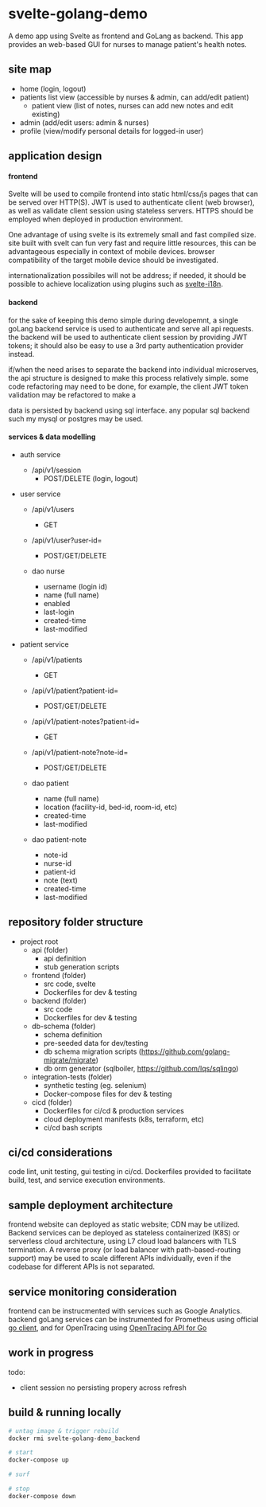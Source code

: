 # svelte-golang-demo

A demo app using Svelte as frontend and GoLang as backend. This app provides an web-based GUI for nurses to manage patient's health notes. 

## site map

- home (login, logout)
- patients list view (accessible by nurses & admin, can add/edit patient)
	- patient view (list of notes, nurses can add new notes and edit existing)
- admin (add/edit users: admin & nurses)
- profile (view/modify personal details for logged-in user)

## application design

#### frontend

Svelte will be used to compile frontend into static html/css/js pages that can be served over HTTP(S). JWT is used to authenticate client (web browser), as well as validate client session using stateless servers. HTTPS should be employed when deployed in production environment.

One advantage of using svelte is its extremely small and fast compiled size. site built with svelt can fun very fast and require little resources, this can be advantageous especially in context of mobile devices. browser compatibility of the target mobile device should be investigated.

internationalization possibiles will not be address; if needed, it should be possible to achieve localization using plugins such as [svelte-i18n](https://github.com/kaisermann/svelte-i18n).

#### backend

for the sake of keeping this demo simple during developemnt, a single goLang backend service is used to authenticate and serve all api requests. the backend will be used to authenticate client session by providing JWT tokens; it should also be easy to use a 3rd party authentication provider instead. 

if/when the need arises to separate the backend into individual microserves, the api structure is designed to make this process relatively simple. some code refactoring may need to be done, for example, the client JWT token validation may be refactored to make a

data is persisted by backend using sql interface. any popular sql backend such my mysql or postgres may be used.

#### services & data modelling

- auth service
	- /api/v1/session
		- POST/DELETE (login, logout)

- user service
	- /api/v1/users
		- GET
	- /api/v1/user?user-id=
		- POST/GET/DELETE

	- dao nurse
		- username (login id)
		- name (full name)
		- enabled
		- last-login
		- created-time
		- last-modified

- patient service		
	- /api/v1/patients
		- GET
	- /api/v1/patient?patient-id=
		- POST/GET/DELETE
	- /api/v1/patient-notes?patient-id=
		- GET
	- /api/v1/patient-note?note-id=
		- POST/GET/DELETE

	- dao patient
		- name (full name)
		- location (facility-id, bed-id, room-id, etc)
		- created-time
		- last-modified
	- dao patient-note
		- note-id
		- nurse-id
		- patient-id
		- note (text)
		- created-time
		- last-modified

## repository folder structure

- project root
	- api (folder)
		- api definition
		- stub generation scripts
	- frontend (folder)
		- src code, svelte
		- Dockerfiles for dev & testing
	- backend (folder)
		- src code
		- Dockerfiles for dev & testing
	- db-schema (folder)
		- schema definition
		- pre-seeded data for dev/testing
		- db schema migration scripts (https://github.com/golang-migrate/migrate)
		- db orm generator (sqlboiler, https://github.com/lqs/sqlingo)
	- integration-tests (folder)
		- synthetic testing (eg. selenium)
		- Docker-compose files for dev & testing
	- cicd (folder)
		- Dockerfiles for ci/cd & production services
		- cloud deployment manifests (k8s, terraform, etc)
		- ci/cd bash scripts

## ci/cd considerations

code lint, unit testing, gui testing in ci/cd. Dockerfiles provided to facilitate build, test, and service execution environments.

## sample deployment architecture

frontend website can deployed as static website; CDN may be utilized. Backend services can be deployed as stateless containerized (K8S) or serverless cloud architecture, using L7 cloud load balancers with TLS termination. A reverse proxy (or load balancer with path-based-routing support) may be used to scale different APIs individually, even if the codebase for different APIs is not separated.

## service monitoring consideration

frontend can be instrucmented with services such as Google Analytics. backend goLang services can be instrumented for Prometheus using official [go client](https://github.com/prometheus/client_golang), and for OpenTracing using [OpenTracing API for Go](https://github.com/opentracing/opentracing-go)

## work in progress

todo:
- client session no persisting propery across refresh

## build & running locally

```sh
# untag image & trigger rebuild
docker rmi svelte-golang-demo_backend

# start
docker-compose up

# surf

# stop
docker-compose down
```
